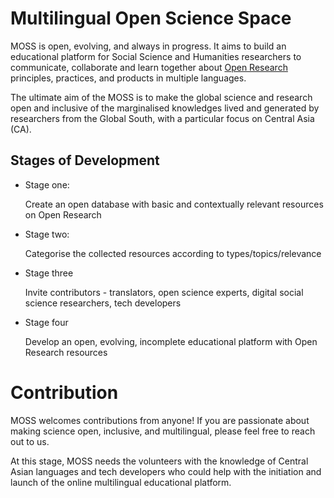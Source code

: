 # Multilingual Open Science Space

MOSS is open, evolving, and always in progress. It aims to build an educational platform for Social Science and Humanities researchers to communicate, collaborate and learn together about [Open Research](https://the-turing-way.netlify.app/reproducible-research/open.html) principles, practices, and products in multiple languages. 

The ultimate aim of the MOSS is to make the global science and research open and inclusive of the marginalised knowledges lived and generated by researchers from the Global South, with a particular focus on Central Asia (CA).

## Stages of Development 

- Stage one: 
   
  Create an open database with basic and contextually relevant resources on Open Research 

- Stage two: 

  Categorise the collected resources according to types/topics/relevance 

- Stage three 

  Invite contributors - translators, open science experts, digital social science researchers, tech developers 

- Stage four 

  Develop an open, evolving, incomplete educational platform with Open Research resources 
 
# Contribution 
  
MOSS welcomes contributions from anyone! If you are passionate about making science open, inclusive, and multilingual, please feel free to reach out to us. 

At this stage, MOSS needs the volunteers with the knowledge of Central Asian languages and tech developers who could help with the initiation and launch of the online multilingual educational platform. 
 
  
  

